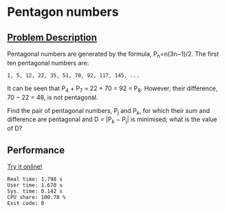 # Pentagon numbers 

## [Problem Description](https://projecteuler.net/problem=44)

Pentagonal numbers are generated by the formula, P<sub>n</sub>=n(3n−1)/2. The first ten pentagonal numbers are:

    1, 5, 12, 22, 35, 51, 70, 92, 117, 145, ...

It can be seen that P<sub>4</sub> + P<sub>7</sub> = 22 + 70 = 92 = P<sub>8</sub>. However, their difference, 70 − 22 = 48, is not pentagonal.

Find the pair of pentagonal numbers, P<sub>j</sub> and P<sub>k</sub>, for which their sum and difference are pentagonal and D = |P<sub>k</sub> − P<sub>j</sub>| is minimised; what is the value of D?

## Performance

[Try it online!](https://tio.run/##fVTBbtpAEL3zFdNUipZgjA2kJGlIekiqRq1UpPaGLLTgcdhmvabrNTEqvffcT@yP0FmDXRdBLNm7npl98@bN2ChFLvRm8/pVJ0t1ZypUB9USsDA3QoziJMwkwkgnU4mx1@9DmDQA3m3tYTKDk5MTMoxQGf6YKC5BZfEUdQpcIzyiQs0NhjBdgZkjRImOM8kdGI1VMFSsp/78@u03O10Xvlq30KkBgwoWBwGvGpTLXr4D5w74XQe6dPdof06mgefAJb37/oAefbK6rmuPPBiYcQVThBQJ3My5IQb9AFq0DAIYEgztBx7tLrv0GI0vAhc@JM@4RO1Y6kJDKKIINaoZ2lRAzO2xIfQvHBApqMTUaBd53wsVFnUvOJ1PogNlWSm@BcApcDR@ChwrETzPxWy@y5pmceH9l72QtoZkvXfEY20BCloWcm05xUKJWKQYviVMKppMls6Sywwtn7tbYmlbSAu1e1GDnZS6Fx0H@GI08tjNVJTIkJHakYIc2jfww@hMzVh@xnpneds2s@lA3vJ/AqqwSWdpeQGfSWJommWaAwHNwrG@KSkY/oQTkkgiO2WnPlwPYYuxn0wog4@obxkhEacwubKqw3AIW8rWfIDZNp4Eo1Gx8YTvbU9HXKZ49MCuAtqXhD@iVijdM9btN/dsLeZXpquYm7mbfteGvRS2M3XYm8pUVbhfevnlTWp62iHcl9tOWw7X7eONcXafHMDqSFxei6mLkrdWxzztuoeUrfYA49yBVfBfOZAmcokl5eOl@d7E84q7EuieSLoxXzCaVino50ID@4lW106xZtbk2O6e7sRt0/SWc1sDEKpSuKD18NldZCat/RjdgmNjs/kL)

```
Real time: 1.798 s
User time: 1.670 s
Sys. time: 0.142 s
CPU share: 100.78 %
Exit code: 0
```